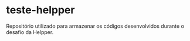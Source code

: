 # teste-helpper
Repositório utilizado para armazenar os códigos desenvolvidos durante o desafio da Helpper.
